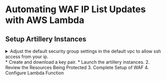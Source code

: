 # Automating WAF IP List Updates with AWS Lambda

## Setup Artillery Instances
   <details>
    <summary> Adjust the default security group settings in the default vpc to allow ssh access from your ip.</summary>
    
    1. Navigate to the EC2 dashboard and click on _Security groups_ under *Resources*
    2. Click the check-box next to the security group with a *Group Name* of "defualt" and open the *Inbound* tab.
    3. Click the *Edit* button and on the *Edit inbound rules* dialog box click the *Add Rule* button. 
    4. Set *Type* to "SSH", *Source* to "My IP" and click the *Save* button.

   </details>
   * Create and download a key pair.
   * Launch the artillery instances.
2. Review the Resources Being Protected
3. Complete Setup of WAF
4. Configure Lambda Function
